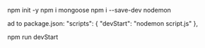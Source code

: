npm init -y
npm i mongoose
npm i --save-dev nodemon

ad to package.json: 
 "scripts": {
    "devStart": "nodemon script.js"
  },

npm run devStart